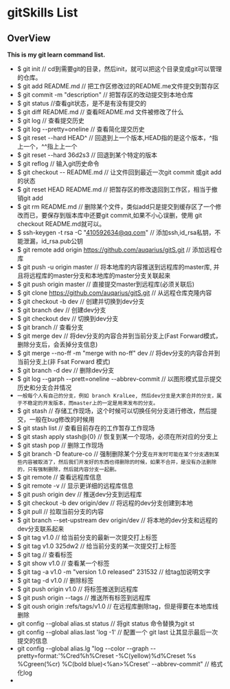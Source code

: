 # gitSkills List

## OverView

**This is my git learn command list.**

* $ git init // cd到需要git的目录，然后init，就可以把这个目录变成git可以管理的仓库。
* $ git add README.md // 把工作区修改过的README.me文件提交到暂存区
* $ git commit -m "description" // 把暂存区的改动提交到本地仓库
* $ git status //查看git状态，是不是有没有提交的
* $ git diff README.md // 查看README.md 文件被修改了什么
* $ git log // 查看提交历史
* $ git log --pretty=oneline // 查看简化提交历史
* $ git reset --hard HEAD^ // 回退到上一个版本,HEAD指的是这个版本，^指上一个，^^指上上一个
* $ git reset --hard 36d2s3 // 回退到某个特定的版本
* $ git reflog // 输入git历史命令
* $ git checkout -- README.md // 让文件回到最近一次git commit 或git add 的状态
* $ git reset HEAD README.md // 把暂存区的修改退回到工作区，相当于撤销git add
* $ git rm README.md // 删除某个文件，类似add只是提交到缓存区了一个修改而已，要保存到版本库中还要git commit,如果不小心误删，使用 git checkout README.md就可以。
* $ ssh-keygen -t rsa -C "410592634@qq.com" // 添加ssh,id_rsa私钥，不能泄漏，id_rsa.pub公钥
* $ git remote add origin https://github.com/auqarius/gitS.git // 添加远程仓库
* $ git push -u origin master // 将本地库的内容推送到远程库的master库, 并且将远程库的master分支和本地库的master分支关联起来
* $ git push origin master // 直接提交master到远程库(必须关联后)
* $ git clone https://github.com/auqarius/gitS.git // 从远程仓库克隆内容
* $ git checkout -b dev // 创建并切换到dev分支
* $ git branch dev // 创建dev分支
* $ git checkout dev // 切换到dev分支
* $ git branch // 查看分支
* $ git merge dev // 将dev分支的内容合并到当前分支上(Fast Forward模式，删除分支后，会丢掉分支信息)
* $ git merge --no-ff -m "merge with no-ff" dev // 将dev分支的内容合并到当前分支上(非 Fsat Forward 模式)
* $ git branch -d dev // 删除dev分支
* $ git log --garph --prett=oneline --abbrev-commit // 以图形模式显示提交历史和分支合并情况
* `一般每个人有自己的分支，例如 branch KralLee, 然后dev分支是大家合并的分支，属于不稳定的开发版本，而master上的一定是用来发布的分支。`
* $ git stash // 存储工作现场，这个时候可以切换任何分支进行修改，然后提交，一般在bug修改的时候用
* $ git stash list // 查看目前存在的工作暂存工作现场
* $ git stash apply stash@{0} // 恢复到某一个现场，必须在所对应的分支上
* $ git stash pop // 删除工作现场
* $ git branch -D feature-co // 强制删除某个分支`在开发时可能在某个分支遇到某些内容被取消了，然后我们开发好的东西也得删除的时候，如果不合并，是没有办法删除的，只有强制删除，然后就内容分支一起删。`
* $ git remote // 查看远程库信息
* $ git remote -v // 显示更详细的远程库信息
* $ git push origin dev // 推送dev分支到远程库
* $ git checkout -b dev origin/dev // 将远程的dev分支创建到本地
* $ git pull // 拉取当前分支的内容
* $ git branch --set-upstream dev origin/dev // 将本地的dev分支和远程的dev分支联系起来
* $ git tag v1.0 // 给当前分支的最新一次提交打上标签
* $ git tag v1.0 325dw2 // 给当前分支的某一次提交打上标签
* $ git tag // 查看标签
* $ git show v1.0 // 查看某一个标签
* $ git tag -a v1.0 -m "version 1.0 released" 231532 // 给tag加说明文字
* $ git tag -d v1.0 // 删除标签
* $ git push origin v1.0 // 将标签推送到远程库
* $ git push origin --tags // 推送所有标签到远程库
* $ git oush origin :refs/tags/v1.0 // 在远程库删除tag，但是得要在本地库线删除
* git config --global alias.st status // 将git status 命令替换为git st
* git config --global alias.last 'log -1' // 配置一个 git last 让其显示最后一次提交的信息
* git config --global alias.lg "log --color --graph --pretty=format:'%Cred%h%Creset -%C(yellow)%d%Creset %s %Cgreen(%cr) %C(bold blue)<%an>%Creset' --abbrev-commit" // 格式化log
* 